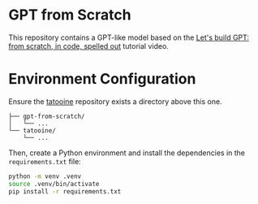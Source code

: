 # GPT from Scratch
This repository contains a GPT-like model based on the [Let's build GPT: from scratch, in code, spelled out](https://www.youtube.com/watch?v=kCc8FmEb1nY) tutorial video.


# Environment Configuration
Ensure the [tatooine](https://github.com/atkinssamuel/tatooine) repository exists a directory above this one. 

```
├── gpt-from-scratch/
│   └── ...
└── tatooine/
    └── ...
```

Then, create a Python environment and install the dependencies in the `requirements.txt` file:

```bash
python -m venv .venv
source .venv/bin/activate
pip install -r requirements.txt
```